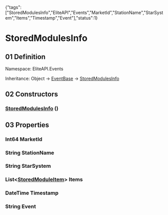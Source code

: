 {"tags":["StoredModulesInfo","EliteAPI","Events","MarketId","StationName","StarSystem","Items","Timestamp","Event"],"status":1}

# StoredModulesInfo

## 01 Definition

Namespace: <span class='code'>EliteAPI.Events</span>

Inheritance: <span class='code'>Object</span> → <span class='code'>[EventBase](../../EliteAPI/Events/EventBase.html)</span> → <span class='code'>[StoredModulesInfo](../../EliteAPI/Events/StoredModulesInfo.html)</span>

## 02 Constructors

### <span class='code'>[StoredModulesInfo](../../EliteAPI/Events/StoredModulesInfo.html)</span> ()

## 03 Properties

### <span class='code'>Int64</span> MarketId

### <span class='code'>String</span> StationName

### <span class='code'>String</span> StarSystem

### <span class='code'>List<[StoredModuleItem](../../EliteAPI/Events/StoredModuleItem.html)></span> Items

### <span class='code'>DateTime</span> Timestamp

### <span class='code'>String</span> Event

